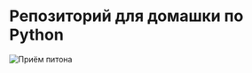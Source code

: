 # Репозиторий для домашки по Python
![Приём питона](https://sun9-30.userapi.com/impg/DZGLjh8kU4WwFcQbbecl-MOEaCEQuZkbDEGGlQ/7RY3hFX8nLY.jpg?size=1280x719&quality=96&sign=d418321b9095e370539d645d824d2f60&type=album)